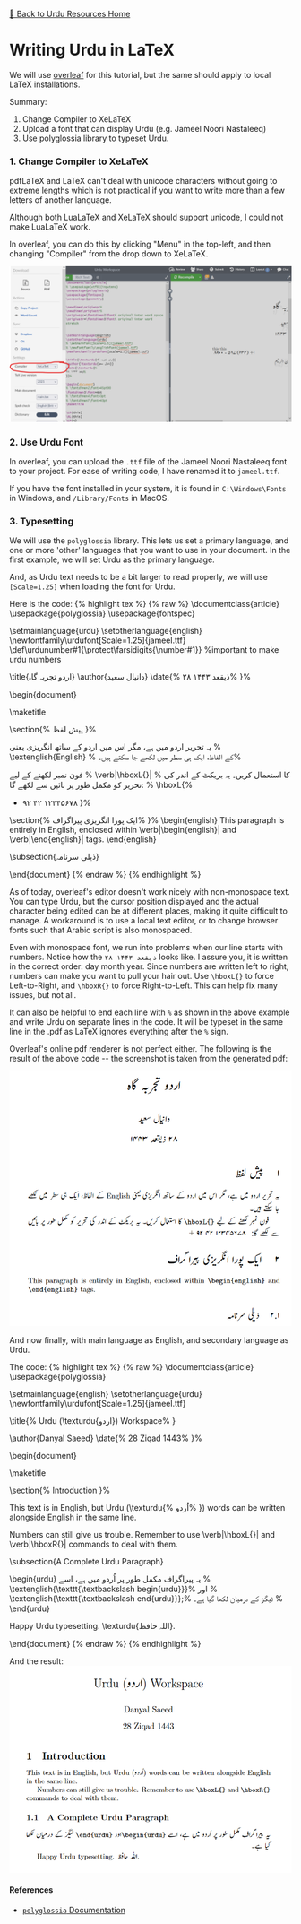 [🔼 Back to Urdu Resources Home](index.md)

# Writing Urdu in LaTeX

We will use [overleaf](https://www.overleaf.com) for this tutorial, but the same should apply to local LaTeX installations.

Summary:
1. Change Compiler to XeLaTeX
2. Upload a font that can display Urdu (e.g. Jameel Noori Nastaleeq)
3. Use polyglossia library to typeset Urdu.

### 1. Change Compiler to XeLaTeX

pdfLaTeX and LaTeX can't deal with unicode characters without going to extreme lengths which is not practical if you want to write more than a few letters of another language.

Although both LuaLaTeX and XeLaTeX should support unicode, I could not make LuaLaTeX work.

In overleaf, you can do this by clicking "Menu" in the top-left, and then changing "Compiler" from the drop down to XeLaTeX.

![Change Compiler to XeLaTeX](img/latex_tut/1-compiler.png)


### 2. Use Urdu Font

In overleaf, you can upload the `.ttf` file of the Jameel Noori Nastaleeq font to your project. For ease of writing code, I have renamed it to `jameel.ttf`.

If you have the font installed in your system, it is found in `C:\Windows\Fonts` in Windows, and `/Library/Fonts` in MacOS.

### 3. Typesetting

We will use the `polyglossia` library. This lets us set a primary language, and one or more 'other' languages that you want to use in your document. In the first example, we will set Urdu as the primary language.

And, as Urdu text needs to be a bit larger to read properly, we will use `[Scale=1.25]` when loading the font for Urdu.

Here is the code:
{% highlight tex %}
{% raw %}
\documentclass{article}
\usepackage{polyglossia}
\usepackage{fontspec}

\setmainlanguage{urdu}
\setotherlanguage{english}
\newfontfamily\urdufont[Scale=1.25]{jameel.ttf}
\def\urdunumber#1{\protect\farsidigits{\number#1}} %important to make urdu numbers


\title{اردو تجربہ گاہ}
\author{دانیال سعید}
\date{%
۲۸ ذیقعد ۱۴۴۳%
}%

\begin{document}

\maketitle


\section{%
پیش لفظ
}%

یہ تحریر اردو میں ہے، مگر اس میں اردو کے ساتھ انگریزی  یعنی %
\textenglish{English} %
کے الفاظ، ایک ہی سطر میں لکھے جا سکتے ہیں۔%

فون نمبر لکھنے کے لیے %
\verb|\hboxL{}| %
کا استعمال کریں۔ یہ بریکٹ کے اندر کی تحریر کو مکمل طور پر بائیں سے لکھے گا: %
\hboxL{%
+ ۹۲ ۴۲ ۱۲۳۴۵۶۷۸
}%

\section{%
ایک پورا انگریزی پیراگراف%
}%
\begin{english}
This paragraph is entirely in English, enclosed within \verb|\begin{english}| and \verb|\end{english}| tags.
\end{english}

\subsection{ذیلی سرنامہ}

\end{document}
{% endraw %}
{% endhighlight %}

As of today, overleaf's editor doesn't work nicely with non-monospace text. You can type Urdu, but the cursor position displayed and the actual character being edited can be at different places, making it quite difficult to manage. A workaround is to use a local text editor, or to change browser fonts such that Arabic script is also monospaced.

Even with monospace font, we run into problems when our line starts with numbers. Notice how the `۲۸ ذیقعد ۱۴۴۳` looks like. I assure you, it is written in the correct order: day month year. Since numbers are written left to right, numbers can make you want to pull your hair out. Use `\hboxL{}` to force Left-to-Right, and `\hboxR{}` to force Right-to-Left. This can help fix many issues, but not all.

It can also be helpful to end each line with `%` as shown in the above example and write Urdu on separate lines in the code. It will be typeset in the same line in the .pdf as LaTeX ignores everything after the `%` sign.

Overleaf's online pdf renderer is not perfect either. The following is the result of the above code -- the screenshot is taken from the generated pdf:

![Result with main language set as Urdu](img/latex_tut/2-result_urdu.png)

And now finally, with main language as English, and secondary language as Urdu.

The code:
{% highlight tex %}
{% raw %}
\documentclass{article}
\usepackage{polyglossia}

\setmainlanguage{english}
\setotherlanguage{urdu}
\newfontfamily\urdufont[Scale=1.25]{jameel.ttf}

\title{%
Urdu (\texturdu{اردو}) Workspace%
}

\author{Danyal Saeed}
\date{%
28 Ziqad 1443%
}%

\begin{document}

\maketitle

\section{%
Introduction
}%

This text is in English, but Urdu (\texturdu{%
اُردو%
}) words can be written alongside English in the same line.

Numbers can still give us trouble. Remember to use \verb|\hboxL{}| and \verb|\hboxR{}| commands to deal with them.

\subsection{A Complete Urdu Paragraph}

\begin{urdu}
یہ پیراگراف مکمل طور پر اُردو میں ہے، اسے %
\textenglish{\texttt{\textbackslash begin\{urdu\}}}%
 اور %
\textenglish{\texttt{\textbackslash end\{urdu\}}}\;%
 ٹیگز کے درمیان لکھا گیا ہے۔ %
\end{urdu}


Happy Urdu typesetting. \texturdu{اللہ حافظ}.

\end{document}
{% endraw %}
{% endhighlight %}

And the result:
![Result with main language set as English](img/latex_tut/2-result_english.png)


#### References

- [`polyglossia` Documentation](https://ctan.org/pkg/polyglossia)
